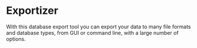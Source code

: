 # Exportizer
With this database export tool you can export your data to many file formats and database types, from GUI or command line, with a large number of options.
